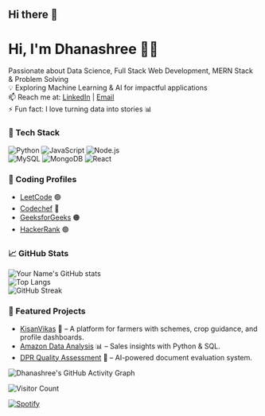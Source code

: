 ## Hi there 👋

# Hi, I'm Dhanashree 👩‍💻  
Passionate about Data Science, Full Stack Web Development, MERN Stack & Problem Solving  
💡 Exploring Machine Learning & AI for impactful applications  
📫 Reach me at: [LinkedIn](https://www.linkedin.com/in/dhanashree-sul-513546294/) | [Email](mailto:suldhanashree13@gmail.com)  
⚡ Fun fact: I love turning data into stories 📊  

### 🚀 Tech Stack  
![Python](https://img.shields.io/badge/Python-3776AB?style=flat&logo=python&logoColor=white) 
![JavaScript](https://img.shields.io/badge/JavaScript-ES6+-yellow?logo=javascript) 
![Node.js](https://img.shields.io/badge/Node.js-339933?style=flat&logo=node.js&logoColor=white)  
![MySQL](https://img.shields.io/badge/MySQL-4479A1?style=flat&logo=mysql&logoColor=white) 
![MongoDB](https://img.shields.io/badge/MongoDB-4ea94b?style=flat&logo=mongodb&logoColor=white) 
![React](https://img.shields.io/badge/React-20232A?style=flat&logo=react&logoColor=61DAFB)  


### 🏅 Coding Profiles
- [LeetCode](https://leetcode.com/u/Dhanashree__13/) 🟢  
- [Codechef](https://www.codechef.com/users/dhanashree50) 🔵  
- [GeeksforGeeks](https://www.geeksforgeeks.org/user/suldhanags2z/) 🟠  
- [HackerRank](https://www.hackerrank.com/profile/suldhanashree13) 🟢  

### 📈 GitHub Stats
![Your Name's GitHub stats](https://github-readme-stats.vercel.app/api?username=DhanashreeSSul&show_icons=true&theme=radical)  
![Top Langs](https://github-readme-stats.vercel.app/api/top-langs/?username=DhanashreeSSul&layout=compact&theme=tokyonight)  
![GitHub Streak](https://github-readme-streak-stats.herokuapp.com/?user=your-username&theme=dark)  

### 🚀 Featured Projects
- [KisanVikas](https://github.com/your-username/kisanvikas) 🌱 – A platform for farmers with schemes, crop guidance, and profile dashboards.
- [Amazon Data Analysis](https://github.com/your-username/amazon-analysis) 📊 – Sales insights with Python & SQL.
- [DPR Quality Assessment](https://github.com/your-username/dpr-ai) 🤖 – AI-powered document evaluation system.  

![Dhanashree's GitHub Activity Graph](https://github-readme-activity-graph.vercel.app/graph?username=DhanashreeSSul&theme=react-dark)

![Visitor Count](https://komarev.com/ghpvc/?username=DhanashreeSSul&color=blue)

[![Spotify](https://novatorem-username.vercel.app/api/spotify)](https://open.spotify.com/user/your-spotify-id)


<!--
**DhanashreeSSul/DhanashreeSSul** is a ✨ _special_ ✨ repository because its `README.md` (this file) appears on your GitHub profile.

Here are some ideas to get you started:

- 🔭 I’m currently working on ...
- 🌱 I’m currently learning ...
- 👯 I’m looking to collaborate on ...
- 🤔 I’m looking for help with ...
- 💬 Ask me about ...
- 📫 How to reach me: ...
- 😄 Pronouns: ...
- ⚡ Fun fact: ...
-->

